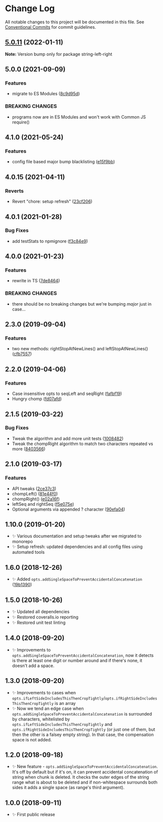 # Change Log

All notable changes to this project will be documented in this file.
See [Conventional Commits](https://conventionalcommits.org) for commit guidelines.

## [5.0.11](https://github.com/codsen/codsen/compare/string-left-right@5.0.10...string-left-right@5.0.11) (2022-01-11)

**Note:** Version bump only for package string-left-right





## 5.0.0 (2021-09-09)

### Features

- migrate to ES Modules ([8c9d95d](https://github.com/codsen/codsen/commit/8c9d95d5dea0b769c2f070397141918a4893d575))

### BREAKING CHANGES

- programs now are in ES Modules and won't work with Common JS require()

## 4.1.0 (2021-05-24)

### Features

- config file based major bump blacklisting ([e15f9bb](https://github.com/codsen/codsen/commit/e15f9bba1c4fd5f847ac28b3f38fa6ee633f5dca))

## 4.0.15 (2021-04-11)

### Reverts

- Revert "chore: setup refresh" ([23cf206](https://github.com/codsen/codsen/commit/23cf206970a087ff0fa04e61f94d919f59ab3881))

## 4.0.1 (2021-01-28)

### Bug Fixes

- add testStats to npmignore ([f3c84e9](https://github.com/codsen/codsen/commit/f3c84e95afc5514214312f913692d85b2e12eb29))

## 4.0.0 (2021-01-23)

### Features

- rewrite in TS ([7de8464](https://github.com/codsen/codsen/commit/7de846446d511a7d778e63b92c6f10f873388c72))

### BREAKING CHANGES

- there should be no breaking changes but we're bumping _major_ just in case...

## 2.3.0 (2019-09-04)

### Features

- two new methods: rightStopAtNewLines() and leftStopAtNewLines() ([cfb7557](https://gitlab.com/codsen/codsen/commit/cfb7557))

## 2.2.0 (2019-04-06)

### Features

- Case insensitive opts to seqLeft and seqRight ([fafbf19](https://gitlab.com/codsen/codsen/commit/fafbf19))
- Hungry chomp ([fd07afd](https://gitlab.com/codsen/codsen/commit/fd07afd))

## 2.1.5 (2019-03-22)

### Bug Fixes

- Tweak the algorithm and add more unit tests ([1008482](https://gitlab.com/codsen/codsen/commit/1008482))
- Tweak the chompRight algorithm to match two characters repeated vs more ([8403566](https://gitlab.com/codsen/codsen/commit/8403566))

## 2.1.0 (2019-03-17)

### Features

- API tweaks ([2ce37c3](https://gitlab.com/codsen/codsen/commit/2ce37c3))
- chompLeft() ([81e44f0](https://gitlab.com/codsen/codsen/commit/81e44f0))
- chompRight() ([e02a16f](https://gitlab.com/codsen/codsen/commit/e02a16f))
- leftSeq and rightSeq ([f5e075e](https://gitlab.com/codsen/codsen/commit/f5e075e))
- Optional arguments via appended ? character ([90efa04](https://gitlab.com/codsen/codsen/commit/90efa04))

## 1.10.0 (2019-01-20)

- ✨ Various documentation and setup tweaks after we migrated to monorepo
- ✨ Setup refresh: updated dependencies and all config files using automated tools

## 1.6.0 (2018-12-26)

- ✨ Added `opts.addSingleSpaceToPreventAccidentalConcatenation` ([19b1390](https://gitlab.com/codsen/codsen/tree/master/packages/string-left-right/commits/19b1390))

## 1.5.0 (2018-10-26)

- ✨ Updated all dependencies
- ✨ Restored coveralls.io reporting
- ✨ Restored unit test linting

## 1.4.0 (2018-09-20)

- ✨ Improvements to `opts.addSingleSpaceToPreventAccidentalConcatenation`, now it detects is there at least one digit or number around and if there's none, it doesn't add a space.

## 1.3.0 (2018-09-20)

- ✨ Improvements to cases when `opts.ifLeftSideIncludesThisThenCropTightly`/`opts.ifRightSideIncludesThisThenCropTightly` is an array
- ✨ Now we tend an edge case when `opts.addSingleSpaceToPreventAccidentalConcatenation` is surrounded by characters, whitelisted by `opts.ifLeftSideIncludesThisThenCropTightly` and `opts.ifRightSideIncludesThisThenCropTightly` (or just one of them, but then the other is a falsey empty string). In that case, the compensation space is not added.

## 1.2.0 (2018-09-18)

- ✨ New feature - `opts.addSingleSpaceToPreventAccidentalConcatenation`. It's off by default but if it's on, it can prevent accidental concatenation of string when chunk is deleted. It checks the outer edges of the string range what is about to be deleted and if non-whitespace surrounds both sides it adds a single space (as range's third argument).

## 1.0.0 (2018-09-11)

- ✨ First public release
